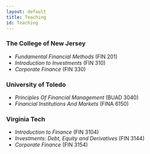 ```yaml
---
layout: default
title: Teaching
id: Teaching
---
```


### The College of New Jersey
* *Fundamental Financial Methods* (FIN 201)
* *Introduction to Investments* (FIN 310)
* *Corporate Finance* (FIN 330)

### University of Toledo
* *Principles Of Financial Management* (BUAD 3040)
* *Financial Institutions And Markets* (FINA 6150)

### Virginia Tech
* *Introduction to Finance* (FIN 3104)
* *Investments: Debt, Equity and Derivatives* (FIN 3144)
* *Corporate Finance* (FIN 3154)